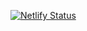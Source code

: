 [![Netlify Status](https://api.netlify.com/api/v1/badges/8d606eec-809d-4e79-9704-089af11ab582/deploy-status)](https://app.netlify.com/sites/matthew-steele-portfolio/deploys)
